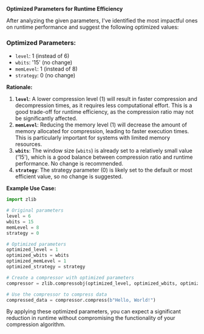 **Optimized Parameters for Runtime Efficiency**

After analyzing the given parameters, I've identified the most impactful ones on runtime performance and suggest the following optimized values:

### Optimized Parameters:

* `level`: 1 (instead of 6)
* `wbits`: '15' (no change)
* `memLevel`: 1 (instead of 8)
* `strategy`: 0 (no change)

**Rationale:**

1. **`level`**: A lower compression level (1) will result in faster compression and decompression times, as it requires less computational effort. This is a good trade-off for runtime efficiency, as the compression ratio may not be significantly affected.
2. **`memLevel`**: Reducing the memory level (1) will decrease the amount of memory allocated for compression, leading to faster execution times. This is particularly important for systems with limited memory resources.
3. **`wbits`**: The window size (`wbits`) is already set to a relatively small value ('15'), which is a good balance between compression ratio and runtime performance. No change is recommended.
4. **`strategy`**: The strategy parameter (0) is likely set to the default or most efficient value, so no change is suggested.

**Example Use Case:**
```python
import zlib

# Original parameters
level = 6
wbits = 15
memLevel = 8
strategy = 0

# Optimized parameters
optimized_level = 1
optimized_wbits = wbits
optimized_memLevel = 1
optimized_strategy = strategy

# Create a compressor with optimized parameters
compressor = zlib.compressobj(optimized_level, optimized_wbits, optimized_memLevel, optimized_strategy)

# Use the compressor to compress data
compressed_data = compressor.compress(b"Hello, World!")
```
By applying these optimized parameters, you can expect a significant reduction in runtime without compromising the functionality of your compression algorithm.